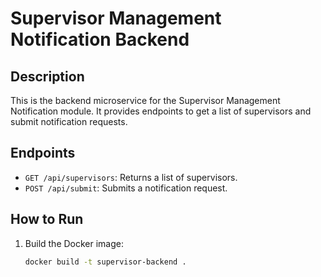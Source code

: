 # Supervisor Management Notification Backend

## Description

This is the backend microservice for the Supervisor Management Notification module. It provides endpoints to get a list of supervisors and submit notification requests.

## Endpoints

- `GET /api/supervisors`: Returns a list of supervisors.
- `POST /api/submit`: Submits a notification request.

## How to Run

1. Build the Docker image:
   ```bash
   docker build -t supervisor-backend .
